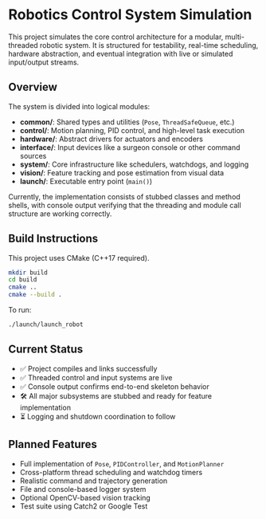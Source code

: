 # Robotics Control System Simulation

This project simulates the core control architecture for a modular, multi-threaded robotic system. It is structured for testability, real-time scheduling, hardware abstraction, and eventual integration with live or simulated input/output streams.

## Overview

The system is divided into logical modules:

- **common/**: Shared types and utilities (`Pose`, `ThreadSafeQueue`, etc.)
- **control/**: Motion planning, PID control, and high-level task execution
- **hardware/**: Abstract drivers for actuators and encoders
- **interface/**: Input devices like a surgeon console or other command sources
- **system/**: Core infrastructure like schedulers, watchdogs, and logging
- **vision/**: Feature tracking and pose estimation from visual data
- **launch/**: Executable entry point (`main()`)

Currently, the implementation consists of stubbed classes and method shells, with console output verifying that the threading and module call structure are working correctly.

## Build Instructions

This project uses CMake (C++17 required).

```bash
mkdir build
cd build
cmake ..
cmake --build .
```

To run:

```bash
./launch/launch_robot
```

## Current Status

- ✅ Project compiles and links successfully
- ✅ Threaded control and input systems are live
- ✅ Console output confirms end-to-end skeleton behavior
- 🛠 All major subsystems are stubbed and ready for feature implementation
- ⏳ Logging and shutdown coordination to follow

## Planned Features

- Full implementation of `Pose`, `PIDController`, and `MotionPlanner`
- Cross-platform thread scheduling and watchdog timers
- Realistic command and trajectory generation
- File and console-based logger system
- Optional OpenCV-based vision tracking
- Test suite using Catch2 or Google Test
